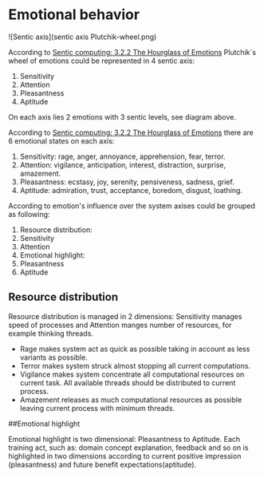 # Emotional behavior

![Sentic axis](sentic axis Plutchik-wheel.png)

According to [Sentic computing: 3.2.2 The Hourglass of Emotions](http://sentic.net/senticcomputing.pdf) Plutchik´s wheel of emotions could be represented in 4 sentic axis:

 1. Sensitivity
 1. Attention
 1. Pleasantness
 1. Aptitude

On each axis lies 2 emotions with 3 sentic levels, see diagram above.

According to [Sentic computing: 3.2.2 The Hourglass of Emotions](http://sentic.net/senticcomputing.pdf) there are 6 emotional states on each axis:

 1. Sensitivity: rage, anger, annoyance, apprehension, fear, terror.
 1. Attention: vigilance, anticipation, interest, distraction, surprise, amazement.
 1. Pleasantness: ecstasy, joy, serenity, pensiveness, sadness, grief.
 1. Aptitude: admiration, trust, acceptance, boredom, disgust, loathing.

According to emotion's influence over the system axises could be grouped as following:

 1. Resource distribution:
   2. Sensitivity
   2. Attention
 1. Emotional highlight:
  2. Pleasantness
  2. Aptitude

## Resource distribution

Resource distribution is managed in 2 dimensions: Sensitivity manages speed of processes and Attention manges number of resources, for example thinking threads.
 * Rage makes system act as quick as possible taking in account as less variants as possible.
 * Terror makes system struck almost stopping all current computations.
 * Vigilance makes system concentrate all computational resources on current task. All available threads should be distributed to current process.
 * Amazement releases as much computational resources as possible leaving current process with minimum threads.

##Emotional highlight

Emotional highlight is two dimensional: Pleasantness to Aptitude.
Each training act, such as: domain concept explanation, feedback and so on is highlighted in two dimensions according to current positive impression (pleasantness) and future benefit expectations(aptitude).



